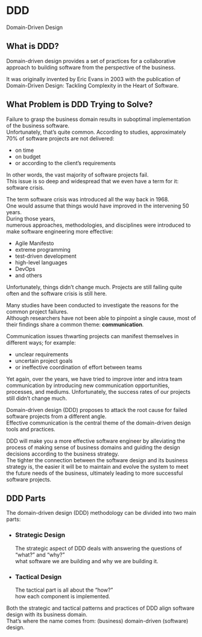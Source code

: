 # DDD

Domain-Driven Design

## What is DDD?

Domain-driven design provides a set of practices for a collaborative approach to building software from the perspective of the business.

It was originally invented by Eric Evans in 2003 with
the publication of Domain-Driven Design: Tackling Complexity in the Heart of Software.

## What Problem is DDD Trying to Solve?

Failure to grasp the business domain results in suboptimal implementation of the business software.  
Unfortunately, that’s quite common. According to studies, approximately 70% of software projects are not delivered:

- on time
- on budget
- or according to the client’s requirements

In other words, the vast majority of software projects fail.  
This issue is so deep and widespread that we even have a term for it: software crisis.

The term software crisis was introduced all the way back in 1968.  
One would assume that things would have improved in the intervening 50 years.  
During those years,  
numerous approaches, methodologies, and disciplines were introduced to make software engineering more effective:

- Agile Manifesto
- extreme programming
- test-driven development
- high-level languages
- DevOps
- and others

Unfortunately, things didn’t change much. Projects are still failing quite often and the software crisis is still here.

Many studies have been conducted to investigate the reasons for the common project failures.  
Although researchers have not been able to pinpoint a single cause, most of their findings share a common theme: **communication**.

Communication issues thwarting projects can manifest themselves in different ways; for example:

- unclear requirements
- uncertain project goals
- or ineffective coordination of effort between teams

Yet again, over the years, we have tried to improve inter and intra team communication by introducing new communication opportunities, processes, and mediums. Unfortunately, the success rates of our projects still didn’t change much.

Domain-driven design (DDD) proposes to attack the root cause for failed software projects from a different angle.  
Effective communication is the central theme of the domain-driven design tools and practices.

DDD will make you a more effective software engineer by alleviating the process of making sense of business domains and guiding the design decisions according to the business strategy.  
The tighter the connection between the software design and its business strategy is, the easier it will be to maintain and evolve the system to meet the future needs of the business, ultimately leading to more successful software projects.

## DDD Parts

The domain-driven design (DDD) methodology can be divided into two main parts:

- ### Strategic Design

  The strategic aspect of DDD deals with answering the questions of “what?” and “why?”  
  what software we are building and why we are building it.

- ### Tactical Design

  The tactical part is all about the “how?”  
  how each component is implemented.

Both the strategic and tactical patterns and practices of DDD align software design with its business domain.  
That’s where the name comes from: (business) domain-driven (software) design.

